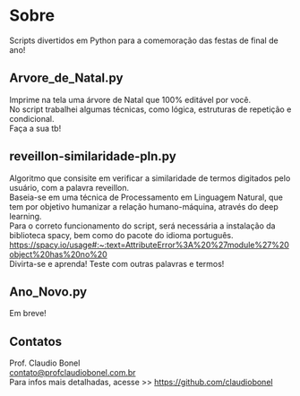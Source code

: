 # Sobre
Scripts divertidos em Python para a comemoração das festas de final de ano!

## Arvore_de_Natal.py
Imprime na tela uma árvore de Natal que 100% editável por você.
<br>
No script trabalhei algumas técnicas, como lógica, estruturas de repetição e condicional.
<br>
Faça a sua tb!

## reveillon-similaridade-pln.py
Algoritmo que consisite em verificar a similaridade de termos digitados pelo usuário, com a palavra reveillon.
<br>
Baseia-se em uma técnica de Processamento em Linguagem Natural, que tem por objetivo humanizar a relação humano-máquina, através do deep learning.
<br>
Para o correto funcionamento do script, será necessária a instalação da biblioteca spacy, bem como do pacote do idioma português.
<br>
https://spacy.io/usage#:~:text=AttributeError%3A%20%27module%27%20object%20has%20no%20
<br>
Divirta-se e aprenda! Teste com outras palavras e termos! 

## Ano_Novo.py
Em breve!

## Contatos
Prof. Claudio Bonel
<br>
contato@profclaudiobonel.com.br
<br>
Para infos mais detalhadas, acesse >> https://github.com/claudiobonel 

